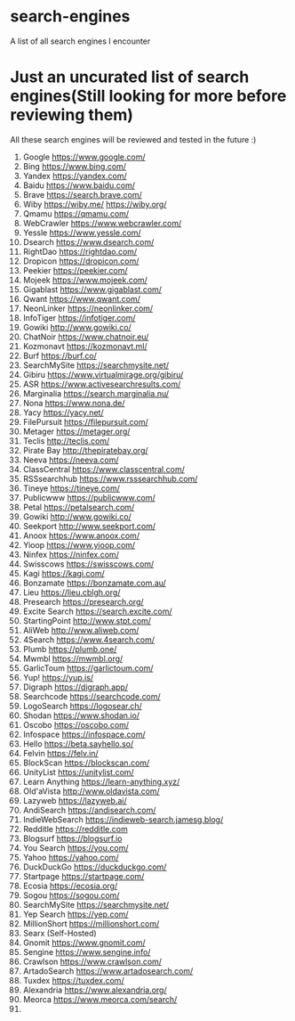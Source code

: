 # search-engines
A list of all search engines I encounter

# Just an uncurated list of search engines(Still looking for more before reviewing them)

All these search engines will be reviewed and tested in the future :)

1. Google           https://www.google.com/
2. Bing             https://www.bing.com/
3. Yandex           https://yandex.com/
4. Baidu            https://www.baidu.com/
5. Brave            https://search.brave.com/
6. Wiby             https://wiby.me/  https://wiby.org/
7. Qmamu            https://qmamu.com/
8. WebCrawler       https://www.webcrawler.com/
9. Yessle           https://www.yessle.com/
10. Dsearch         https://www.dsearch.com/
11. RightDao        https://rightdao.com/
12. Dropicon        https://dropicon.com/
13. Peekier         https://peekier.com/
14. Mojeek          https://www.mojeek.com/
15. Gigablast       https://www.gigablast.com/
16. Qwant           https://www.qwant.com/
17. NeonLinker      https://neonlinker.com/
18. InfoTiger       https://infotiger.com/
19. Gowiki          http://www.gowiki.co/
20. ChatNoir        https://www.chatnoir.eu/
21. Kozmonavt       https://kozmonavt.ml/
22. Burf            https://burf.co/
23. SearchMySite    https://searchmysite.net/
24. Gibiru          https://www.virtualmirage.org/gibiru/
25. ASR             https://www.activesearchresults.com/
26. Marginalia      https://search.marginalia.nu/
27. Nona            https://www.nona.de/
28. Yacy            https://yacy.net/
29. FilePursuit     https://filepursuit.com/
30. Metager         https://metager.org/
31. Teclis          http://teclis.com/
32. Pirate Bay      http://thepiratebay.org/
33. Neeva           https://neeva.com/
34. ClassCentral    https://www.classcentral.com/
35. RSSsearchhub    https://www.rsssearchhub.com/
36. Tineye          https://tineye.com/
37. Publicwww       https://publicwww.com/
38. Petal           https://petalsearch.com/
39. Gowiki          http://www.gowiki.co/
40. Seekport        http://www.seekport.com/
41. Anoox           https://www.anoox.com/
42. Yioop           https://www.yioop.com/
43. Ninfex          https://ninfex.com/
44. Swisscows       https://swisscows.com/
45. Kagi            https://kagi.com/
46. Bonzamate       https://bonzamate.com.au/
47. Lieu            https://lieu.cblgh.org/
48. Presearch       https://presearch.org/
49. Excite Search   https://search.excite.com/
50. StartingPoint   http://www.stpt.com/
51. AliWeb          http://www.aliweb.com/
52. 4Search         https://www.4search.com/
53. Plumb           https://plumb.one/
54. Mwmbl           https://mwmbl.org/
55. GarlicToum      https://garlictoum.com/
56. Yup!            https://yup.is/
57. Digraph         https://digraph.app/
58. Searchcode      https://searchcode.com/
59. LogoSearch      https://logosear.ch/
60. Shodan          https://www.shodan.io/
61. Oscobo          https://oscobo.com/
62. Infospace       https://infospace.com/
63. Hello           https://beta.sayhello.so/
64. Felvin          https://felv.in/
65. BlockScan       https://blockscan.com/
66. UnityList       https://unitylist.com/
67. Learn Anything  https://learn-anything.xyz/
68. Old'aVista      http://www.oldavista.com/
69. Lazyweb         https://lazyweb.ai/
70. AndiSearch      https://andisearch.com/
71. IndieWebSearch  https://indieweb-search.jamesg.blog/
72. Redditle        https://redditle.com
73. Blogsurf        https://blogsurf.io   
74. You Search      https://you.com/
75. Yahoo           https://yahoo.com/
76. DuckDuckGo      https://duckduckgo.com/
77. Startpage       https://startpage.com/
78. Ecosia          https://ecosia.org/
79. Sogou           https://sogou.com/
80. SearchMySite    https://searchmysite.net/
81. Yep Search      https://yep.com/
82. MillionShort    https://millionshort.com/
83. Searx           (Self-Hosted)
84. Gnomit          https://www.gnomit.com/
85. Sengine         https://www.sengine.info/
86. Crawlson        https://www.crawlson.com/
87. ArtadoSearch    https://www.artadosearch.com/
88. Tuxdex          https://tuxdex.com/
89. Alexandria      https://www.alexandria.org/
90. Meorca          https://www.meorca.com/search/
91. 
